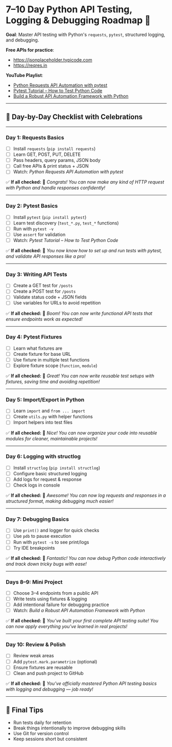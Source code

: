 # 7–10 Day Python API Testing, Logging & Debugging Roadmap 🎯

**Goal**: Master API testing with Python's `requests`, `pytest`, structured logging, and debugging.

**Free APIs for practice**:  
- https://jsonplaceholder.typicode.com  
- https://reqres.in  

**YouTube Playlist**:  
- [Python Requests API Automation with pytest](https://www.youtube.com/watch?v=-Lk-_2saFk8)  
- [Pytest Tutorial – How to Test Python Code](https://www.youtube.com/watch?v=cHYq1MRoyI0)  
- [Build a Robust API Automation Framework with Python](https://www.youtube.com/watch?v=dBK2e_DuZVs)  

---

## 📅 Day-by-Day Checklist with Celebrations

---

### **Day 1: Requests Basics**
- [ ] Install `requests` (`pip install requests`)
- [ ] Learn GET, POST, PUT, DELETE
- [ ] Pass headers, query params, JSON body
- [ ] Call free APIs & print status + JSON
- [ ] Watch: *Python Requests API Automation with pytest*

✅ **If all checked:** 🎉 *Congrats! You can now make any kind of HTTP request with Python and handle responses confidently!*

---

### **Day 2: Pytest Basics**
- [ ] Install `pytest` (`pip install pytest`)
- [ ] Learn test discovery (`test_*.py`, `test_*` functions)
- [ ] Run with `pytest -v`
- [ ] Use `assert` for validation
- [ ] Watch: *Pytest Tutorial – How to Test Python Code*

✅ **If all checked:** 🎉 *You now know how to set up and run tests with pytest, and validate API responses like a pro!*

---

### **Day 3: Writing API Tests**
- [ ] Create a GET test for `/posts`
- [ ] Create a POST test for `/posts`
- [ ] Validate status code + JSON fields
- [ ] Use variables for URLs to avoid repetition

✅ **If all checked:** 🎉 *Boom! You can now write functional API tests that ensure endpoints work as expected!*

---

### **Day 4: Pytest Fixtures**
- [ ] Learn what fixtures are
- [ ] Create fixture for base URL
- [ ] Use fixture in multiple test functions
- [ ] Explore fixture scope (`function`, `module`)

✅ **If all checked:** 🎉 *Great! You can now write reusable test setups with fixtures, saving time and avoiding repetition!*

---

### **Day 5: Import/Export in Python**
- [ ] Learn `import` and `from ... import`
- [ ] Create `utils.py` with helper functions
- [ ] Import helpers into test files

✅ **If all checked:** 🎉 *Nice! You can now organize your code into reusable modules for cleaner, maintainable projects!*

---

### **Day 6: Logging with structlog**
- [ ] Install `structlog` (`pip install structlog`)
- [ ] Configure basic structured logging
- [ ] Add logs for request & response
- [ ] Check logs in console

✅ **If all checked:** 🎉 *Awesome! You can now log requests and responses in a structured format, making debugging much easier!*

---

### **Day 7: Debugging Basics**
- [ ] Use `print()` and logger for quick checks
- [ ] Use `pdb` to pause execution
- [ ] Run with `pytest -s` to see print/logs
- [ ] Try IDE breakpoints

✅ **If all checked:** 🎉 *Fantastic! You can now debug Python code interactively and track down tricky bugs with ease!*

---

### **Days 8–9: Mini Project**
- [ ] Choose 3–4 endpoints from a public API
- [ ] Write tests using fixtures & logging
- [ ] Add intentional failure for debugging practice
- [ ] Watch: *Build a Robust API Automation Framework with Python*

✅ **If all checked:** 🎉 *You’ve built your first complete API testing suite! You can now apply everything you’ve learned in real projects!*

---

### **Day 10: Review & Polish**
- [ ] Review weak areas
- [ ] Add `pytest.mark.parametrize` (optional)
- [ ] Ensure fixtures are reusable
- [ ] Clean and push project to GitHub

✅ **If all checked:** 🎉 *You’ve officially mastered Python API testing basics with logging and debugging — job ready!*

---

## 📝 Final Tips
- Run tests daily for retention  
- Break things intentionally to improve debugging skills  
- Use Git for version control  
- Keep sessions short but consistent  
